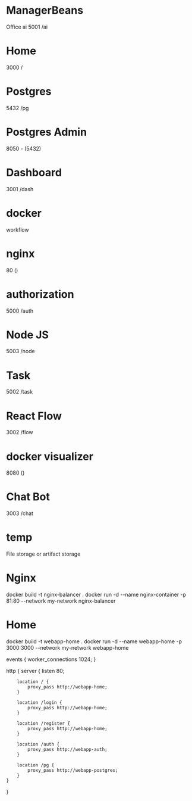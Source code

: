# ManagerBeans
Office ai
5001 /ai

# Home
3000 /

# Postgres
5432 /pg

# Postgres Admin
8050 - (5432)

# Dashboard
3001 /dash

# docker
workflow

# nginx
80 ()

# authorization
5000 /auth

# Node JS
5003 /node

# Task
5002 /task

# React Flow
3002 /flow

# docker visualizer
8080 ()

# Chat Bot
3003 /chat

# temp
File storage or artifact storage



# Nginx
docker build -t nginx-balancer .
docker run -d --name nginx-container -p 81:80 --network my-network nginx-balancer

# Home
docker build -t webapp-home .
docker run -d --name webapp-home -p 3000:3000 --network my-network webapp-home










events {
    worker_connections 1024;
}

http {
    server {
        listen 80;

        location / {
            proxy_pass http://webapp-home;
        }

        location /login {
            proxy_pass http://webapp-home;
        }

        location /register {
            proxy_pass http://webapp-home;
        }

        location /auth {
            proxy_pass http://webapp-auth;
        }

        location /pg {
            proxy_pass http://webapp-postgres;
        }
    }
}

